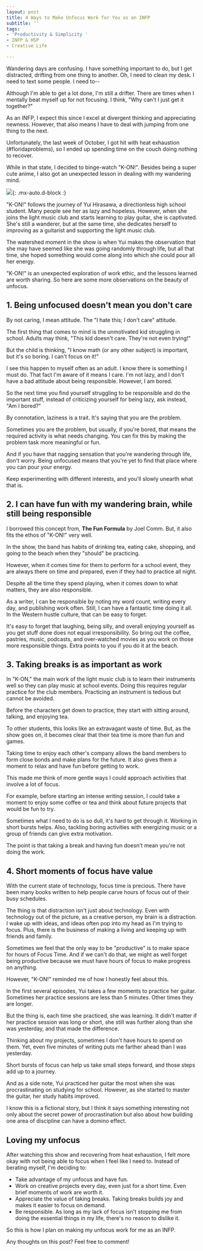 ```yaml
---
layout: post
title: 4 Ways to Make Unfocus Work for You as an INFP
subtitle: ''
tags:
- 'Productivity & Simplicity '
- INFP & HSP
- Creative Life

---
```

Wandering days are confusing. I have something important to do, but I get distracted, drifting from one thing to another. Oh, I need to clean my desk. I need to text some people. I need to--

Although I'm able to get a lot done, I'm still a drifter. There are times when I mentally beat myself up for not focusing. I think, "Why can't I just get it together?"

As an INFP, I expect this since I excel at divergent thinking and appreciating newness. However, that also means I have to deal with jumping from one thing to the next.

Unfortunately, the last week of October, I got hit with heat exhaustion (#floridaproblems), so I ended up spending time on the couch doing nothing to recover.

While in that state, I decided to binge-watch "K-ON!". Besides being a super cute anime, I also got an unexpected lesson in dealing with my wandering mind.

![](/uploads/4-tips-unfocus-infp.png){: .mx-auto.d-block :}

"K-ON!" follows the journey of Yui Hirasawa, a directionless high school student. Many people see her as lazy and hopeless. However, when she joins the light music club and starts learning to play guitar, she is captivated. She's still a wanderer, but at the same time, she dedicates herself to improving as a guitarist and supporting the light music club.

The watershed moment in the show is when Yui makes the observation that she may have seemed like she was going randomly through life, but all that time, she hoped something would come along into which she could pour all her energy.

"K-ON!" is an unexpected exploration of work ethic, and the lessons learned are worth sharing. So here are some more observations on the beauty of unfocus.

## 1. Being unfocused doesn't mean you don't care

By not caring, I mean attitude. The "I hate this; I don't care" attitude.

The first thing that comes to mind is the unmotivated kid struggling in school. Adults may think, "This kid doesn't care. They're not even trying!"

But the child is thinking, "I know math (or any other subject) is important, but it's so boring. I can't focus on it!"

I see this happen to myself often as an adult. I know there is something I must do. That fact I'm aware of it means I care. I'm not lazy, and I don't have a bad attitude about being responsible. However, I am bored.

So the next time you find yourself struggling to be responsible and do the important stuff, instead of criticizing yourself for being lazy, ask instead, "Am I bored?"

By connotation, laziness is a trait. It's saying that you are the problem.

Sometimes you are the problem, but usually, if you're bored, that means the required activity is what needs changing. You can fix this by making the problem task more meaningful or fun.

And if you have that nagging sensation that you're wandering through life, don't worry. Being unfocused means that you're yet to find that place where you can pour your energy.

Keep experimenting with different interests, and you'll slowly unearth what that is.

## 2. I can have fun with my wandering brain, while still being responsible

I borrowed this concept from, **The Fun Formula** by Joel Comm. But, it also fits the ethos of "K-ON!" very well.

In the show, the band has habits of drinking tea, eating cake, shopping, and going to the beach when they "should" be practicing.

However, when it comes time for them to perform for a school event, they are always there on time and prepared, even if they had to practice all night.

Despite all the time they spend playing, when it comes down to what matters, they are also responsible.

As a writer, I can be responsible by noting my word count, writing every day, and publishing work often. Still, I can have a fantastic time doing it all. In the Western hustle culture, that can be easy to forget.

It's easy to forget that laughing, being silly, and overall enjoying yourself as you get stuff done does not equal irresponsibility. So bring out the coffee, pastries, music, podcasts, and over-watched movies as you work on those more responsible things. Extra points to you if you do it at the beach.

## 3. Taking breaks is as important as work

In "K-ON," the main work of the light music club is to learn their instruments well so they can play music at school events. Doing this requires regular practice for the club members. Practicing an instrument is tedious but cannot be avoided.

Before the characters get down to practice, they start with sitting around, talking, and enjoying tea.

To other students, this looks like an extravagant waste of time. But, as the show goes on, it becomes clear that their tea time is more than fun and games.

Taking time to enjoy each other's company allows the band members to form close bonds and make plans for the future. It also gives them a moment to relax and have fun before getting to work.

This made me think of more gentle ways I could approach activities that involve a lot of focus.

For example, before starting an intense writing session, I could take a moment to enjoy some coffee or tea and think about future projects that would be fun to try.

Sometimes what I need to do is so dull, it's hard to get through it. Working in short bursts helps. Also, tackling boring activities with energizing music or a group of friends can give extra motivation.

The point is that taking a break and having fun doesn't mean you're not doing the work.

## 4. Short moments of focus have value

With the current state of technology, focus time is precious. There have been many books written to help people carve hours of focus out of their busy schedules.

The thing is that distraction isn't just about technology. Even with technology out of the picture, as a creative person, my brain is a distraction. I wake up with ideas, and ideas often pop into my head as I'm trying to focus.  Plus, there is the business of making a living and keeping up with friends and family.

Sometimes we feel that the only way to be "productive" is to make space for hours of Focus Time. And if we can't do that, we might as well forget being productive because we must have hours of focus to make progress on anything.

However, "K-ON!" reminded me of how I honestly feel about this.

In the first several episodes, Yui takes a few moments to practice her guitar. Sometimes her practice sessions are less than 5 minutes. Other times they are longer.

But the thing is, each time she practiced, she was learning. It didn't matter if her practice session was long or short, she still was further along than she was yesterday, and that made the difference.

Thinking about my projects, sometimes I don't have hours to spend on them. Yet, even five minutes of writing puts me farther ahead than I was yesterday.

Short bursts of focus can help us take small steps forward, and those steps add up to a journey.

And as a side note, Yui practiced her guitar the most when she was procrastinating on studying for school. However, as she started to master the guitar, her study habits improved.

I know this is a fictional story, but I think it says something interesting not only about the secret power of procrastination but also about how building one area of discipline can have a domino effect.

## Loving my unfocus

After watching this show and recovering from heat exhaustion, I felt more okay with not being able to focus when I feel like I need to. Instead of berating myself, I'm deciding to:

* Take advantage of my unfocus and have fun.
* Work on creative projects every day, even just for a short time. Even brief moments of work are worth it.
* Appreciate the value of taking breaks. Taking breaks builds joy and makes it easier to focus on demand.
* Be responsible. As long as my lack of focus isn't stopping me from doing the essential things in my life, there's no reason to dislike it.

So this is how I plan on making my unfocus work for me as an INFP.

Any thoughts on this post? Feel free to comment!